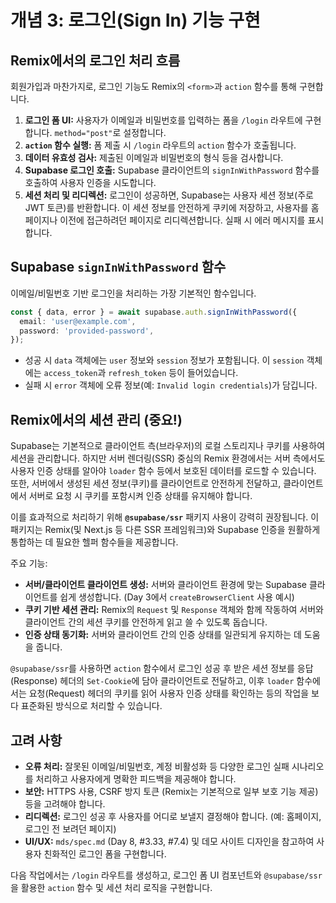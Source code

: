 # 개념 3: 로그인(Sign In) 기능 구현

## Remix에서의 로그인 처리 흐름

회원가입과 마찬가지로, 로그인 기능도 Remix의 `<form>`과 `action` 함수를 통해 구현합니다.

1.  **로그인 폼 UI:** 사용자가 이메일과 비밀번호를 입력하는 폼을 `/login` 라우트에 구현합니다. `method="post"`로 설정합니다.
2.  **`action` 함수 실행:** 폼 제출 시 `/login` 라우트의 `action` 함수가 호출됩니다.
3.  **데이터 유효성 검사:** 제출된 이메일과 비밀번호의 형식 등을 검사합니다.
4.  **Supabase 로그인 호출:** Supabase 클라이언트의 `signInWithPassword` 함수를 호출하여 사용자 인증을 시도합니다.
5.  **세션 처리 및 리디렉션:** 로그인이 성공하면, Supabase는 사용자 세션 정보(주로 JWT 토큰)를 반환합니다. 이 세션 정보를 안전하게 쿠키에 저장하고, 사용자를 홈페이지나 이전에 접근하려던 페이지로 리디렉션합니다. 실패 시 에러 메시지를 표시합니다.

## Supabase `signInWithPassword` 함수

이메일/비밀번호 기반 로그인을 처리하는 가장 기본적인 함수입니다.

```typescript
const { data, error } = await supabase.auth.signInWithPassword({
  email: 'user@example.com',
  password: 'provided-password',
});
```

*   성공 시 `data` 객체에는 `user` 정보와 `session` 정보가 포함됩니다. 이 `session` 객체에는 `access_token`과 `refresh_token` 등이 들어있습니다.
*   실패 시 `error` 객체에 오류 정보(예: `Invalid login credentials`)가 담깁니다.

## Remix에서의 세션 관리 (중요!)

Supabase는 기본적으로 클라이언트 측(브라우저)의 로컬 스토리지나 쿠키를 사용하여 세션을 관리합니다. 하지만 서버 렌더링(SSR) 중심의 Remix 환경에서는 서버 측에서도 사용자 인증 상태를 알아야 `loader` 함수 등에서 보호된 데이터를 로드할 수 있습니다. 또한, 서버에서 생성된 세션 정보(쿠키)를 클라이언트로 안전하게 전달하고, 클라이언트에서 서버로 요청 시 쿠키를 포함시켜 인증 상태를 유지해야 합니다.

이를 효과적으로 처리하기 위해 **`@supabase/ssr`** 패키지 사용이 강력히 권장됩니다. 이 패키지는 Remix(및 Next.js 등 다른 SSR 프레임워크)와 Supabase 인증을 원활하게 통합하는 데 필요한 헬퍼 함수들을 제공합니다.

주요 기능:

*   **서버/클라이언트 클라이언트 생성:** 서버와 클라이언트 환경에 맞는 Supabase 클라이언트를 쉽게 생성합니다. (Day 3에서 `createBrowserClient` 사용 예시)
*   **쿠키 기반 세션 관리:** Remix의 `Request` 및 `Response` 객체와 함께 작동하여 서버와 클라이언트 간의 세션 쿠키를 안전하게 읽고 쓸 수 있도록 돕습니다.
*   **인증 상태 동기화:** 서버와 클라이언트 간의 인증 상태를 일관되게 유지하는 데 도움을 줍니다.

`@supabase/ssr`를 사용하면 `action` 함수에서 로그인 성공 후 받은 세션 정보를 응답(Response) 헤더의 `Set-Cookie`에 담아 클라이언트로 전달하고, 이후 `loader` 함수에서는 요청(Request) 헤더의 쿠키를 읽어 사용자 인증 상태를 확인하는 등의 작업을 보다 표준화된 방식으로 처리할 수 있습니다.

## 고려 사항

*   **오류 처리:** 잘못된 이메일/비밀번호, 계정 비활성화 등 다양한 로그인 실패 시나리오를 처리하고 사용자에게 명확한 피드백을 제공해야 합니다.
*   **보안:** HTTPS 사용, CSRF 방지 토큰 (Remix는 기본적으로 일부 보호 기능 제공) 등을 고려해야 합니다.
*   **리디렉션:** 로그인 성공 후 사용자를 어디로 보낼지 결정해야 합니다. (예: 홈페이지, 로그인 전 보려던 페이지)
*   **UI/UX:** `mds/spec.md` (Day 8, #3.33, #7.4) 및 데모 사이트 디자인을 참고하여 사용자 친화적인 로그인 폼을 구현합니다.

다음 작업에서는 `/login` 라우트를 생성하고, 로그인 폼 UI 컴포넌트와 `@supabase/ssr`을 활용한 `action` 함수 및 세션 처리 로직을 구현합니다. 